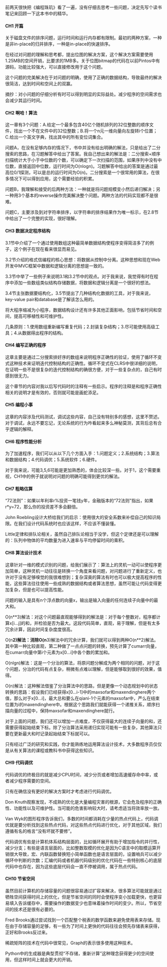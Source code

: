 <!---
title:: 编程珠玑读书笔记
date:: 2016-02-28 21:08
categories:: 算法
tags:: algorithm 
-->

前两天很快把《编程珠玑》看了一遍，没有仔细去思考一些问题，决定先写个读书笔记来回顾一下这本书中的精华。
<h4>CH1 开篇</h4>
关于磁盘文件的排序问题，运行时间和运行内存都有限制。最初的两种方案，一种是非in-place的归并排序，一种是in-place的快速排序。

在经过对问题的理解和思考都，提出位图的解决方案，这个解决方案需要使用1.25MB的空间开销，比要求的1MB多。关于位图bitmap的代码在以前Pintos中有源码，功能比较强大，可以直接修改用于这个问题。

这个问题的完美解决在于对问题的明确，使用了正确的数据结构，导致最终的解决很简洁，达到时间和空间上的双赢。

摘抄：对小问题的仔细分析有时可以得到明显的实际益处。减少程序的空间需求也会减少其运行时间。
<h4>CH2 啊哈！算法</h4>
这一章有3个问题：A.给定一个最多包含40亿个随机排列的32位整数的顺序文件，找出一个不在文件中的32位整数；B.将一个n元一维向量向左旋转i个位置；C.给出一个英文字典，找出其中的所有变位词集合。

问题A，在没有足够内存的情况下，书中并没有给出明确的解法，只是给出了二分搜索的思路，在习题解答中给出了答案。我自己想出来的解法是：二分搜索+顺序扫描统计大于小于中位数的个数，可以确定下一次扫描的范围，如果序列中没有中位数，直接返回中位数，运行时间为O(nlogn)。习题解答中给出的答案是通过最高位0/1探测，可以是总的运行时间为O(n)。二分搜索是一个很常用的算法，在很多情况下可以得到应用，这个需要经验的积累。

问题B，我理解和接受的后两种方法：一种就是将问题规模变小然后递归解决；另一种用3个基本的reverse操作完美解决整个问题。两种方法的代码实现都不是很难。

问题C，主要涉及到对字符串排序，以字符串的排序结果作为唯一标示，在2.8节中给出了一个完整的实现，很好理解。
<h4>CH3 数据决定程序结构</h4>
3.1节中介绍了一个通过使用数组这种最简单数据结构使程序变得简洁多了的例子，这个例子在现在看来很显而易见。

3.2节介绍的格式信编程的核心思想：将数据从控制中分离。这种思想和现在Web开发中MVC框架中数据和逻辑分离的思想是一致的。

3.3节中举了一些例子来说明3.1和3.2节中的观点。对于我来说，我觉得有时在程序中添加一些数组类似结构存储数据，将数据和逻辑分离是一个很好的想法。

3.4节主张数据要结构化，3.5节提出了几种结构化数据的工具，对于我来说，key-value pair和database是了解该怎么用的。

将大程序缩减为小程序，数据结构设计还有许多其他正面影响，包括节省时间和空间，提高可移植性和可维护性。

几条原则：1.使用数组重新编写重复代码；2.封装复杂结构；3.尽可能使用高级工具；4.从数据得出程序的结构。
<h4>CH4 编写正确的程序</h4>
这章主要是通过二分搜索排好序的数组来说明程序正确性的验证，使用了循环不变式这种技术来证明迭代控制结构的正确性。循环不变式在CLRS中很详细的说明，在证明一些不是很复杂的迭代控制结构的确很方便，对于一些复杂点的，自己有时感到很无力。

这个章节的内容对我以后写代码时的注释有一些启示。程序的注释是和程序正确性相关的说明才是有效的，否则就可能是画蛇添足。
<h4>CH5 编程小事</h4>
这章的内容涉及代码测试，调试这些内容，自己没有特别多的感想，这里不赘述。对于调试，永远不要忘记，无论系统的行为咋看起来多么神秘莫测，其背后总有合乎逻辑的解释。

<h4>CH6 程序性能分析</h4>
为了加速程序，我们可以从以下几个方面入手：1.问题定义；2.系统结构；3.算法和数据结构；4.代码调优；5.系统软件；6.硬件。

对于我来说，可能3,5,6可能是更加熟悉的，体会比较深一些。对于1，这个需要重视，CH1中的例子就说明对问题的明确可能得到更优的解法。
<h4>CH7 粗略估算</h4>
“72法则”：如果以年利率r%投资一笔钱y年，金融版本的“72法则”指出，如果r*y=72，那么你的投资差不多会翻倍。

John Roebling设计大桥给我们的启示：使用很大的安全系数来补偿自己的知识局限。在我们设计代码系统时也应该这样，不应该不懂装懂。

Little定律和排队论相关，虽然自己排队论相当于没学，但这个定律还是可以理解的：队列中物体的平均数量为进入速率与平均停留时间的乘积。
<h4>CH8 算法设计技术</h4>
这章针对一维的模式识别的问题，给我们展示了：算法上的灵机一动可以使程序更加简单，这种灵机一动往往是转换一个角度来看问题，对问题进行了重新定义，也许对于没有足够嗅觉的我很难想到；复杂深奥的算法有时也可以极大提高程序的性能，这些算法往往使用一些成熟的数据结构或者算法思想，虽然可能让代码变得更加复杂，但是也可以提高性能。

问题的输入是具有n个浮点数的向量x，输出是输入向量的任何连续子向量中的最大和。

O(n**3)解法：对这个问题最直观能够得到的解法是：对于每个整数对，程序都计算x[i...j]的和，并检验是否为最大。这段代码简单，直观，易于理解，但是有太多冗余计算，因此时间复杂度度很高。

O(n**2)解法：消除O(n**3)解法中的冗余计算，我们就可以得到两种O(n**2)解法。其中第一种比较直观，第二种做了一点点问题的转换，预先计算了cumarr向量，在cumarr向量中第i个元素为x[0...i]中各个数的累加和。

O(nlgn)解法：这是一个分治的算法，将原问题分解成为两个相同的问题，对于这个问题，分治的代码有点复杂，稍微有点难以理解，但是能够取到很好的效果，值得。

O(n)解法：这种解法借鉴了分治算法中的思路，但是更像一个动态规划中的状态转换的思路：假设我们已经获得x[0...i-1]中的maxsofar和maxendinghere两个值，那么对于x[0...i]，最大总和要么在qiani-1个元素的maxsofar中，严么在结束位置为i的maxendinghere中。根据这个思路我们就能获得一个递推关系，顺序扫描向量的过程中，保持maxsofar和maxendinghere就行。

对于上面的问题，我们还可以增加一点难度，不仅获得最大的连续子向量的和，还需要获得起始结束下标。除了分治算法采用递归实现可能有一些复杂，其他算法只要在更新最大和时记录起始结束下标就可以。

只有经过广泛的研究和实践，你才能熟练地运用算法设计技术，大多数程序员仅仅是从有关算法的课程或教科书中获得这些知识。
<h4>CH9 代码调优</h4>
代码调优的终极目的就是减少CPU时间，减少分页或者增加高速缓存命中率，或者减少程序需要的空间。

只有在确信没有更好的解决方案时才考虑进行代码调优。

Don Knuth观察发现，不成熟的优化是大量编程灾害的根源，它会危及程序的正确性、功能性以及可维护性。当可能的危害影响较大时，请考虑适当将效率放一放。

Van Wyk的图形程序告诉我们，多数的时间都消耗在少量的热点代码上，代码调优就是要分析找到这些热点代码，对这些热点代码进行优化，对于其他区域，我们遵循有名的格言“没有坏就不要修”。

代码调优有些是计算机体系结构层面的，比如循环展开有助于增加指令的并行性，减少分支；有些是语言层面的，比如整数取模的优化是因为C语言中的取模运算开销很大导致，宏、内联函数替换短小简单函数也是语言层面的，设置哨兵可以减少循环中判断的次数；汇编代码或者机器代码级别的优化代码在一些特别核心的底层代码中也存在，因为这些底层代码会一直不停被调用，属于热点代码。
<h4>CH10 节省空间</h4>
虽然目前计算机的存储容量的问题很容易通过扩容来解决，很多算法可能就是通过牺牲空间获得时间上的优化，但是节省空间的同时会使程序变小加载更快，也更容易填入告诉缓存中，需要操作的数据变少也意味着操作时间的变少。所以，节省空间的技术还是很有必要的。

Fred Brooks通过尝试找到一个匹配整个税表的数学函数来避免使用表来存储。现在由于存储容量的足够，有一些为了时间上更快的代码往往会预先存储表来获得，正好和Brooks反过来。

稀疏矩阵的技术在代码中很常见，Graph的表示很多使用这种技术。

Python中的生成器是典型贯彻“不存储，重新计算”这种理念获得更少的空间使用，但这样时间上就会更大的开销。
